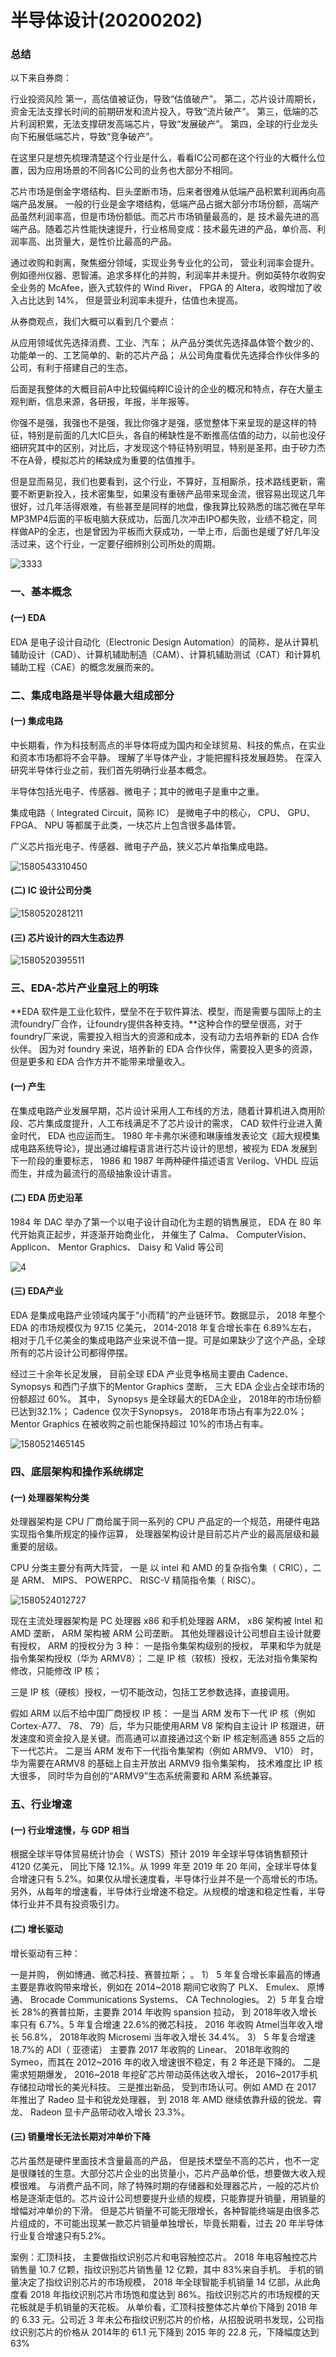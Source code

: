 # 半导体设计(20200202)





### 总结

以下来自券商：

行业投资风险
第一，高估值被证伪，导致“估值破产”。
第二，芯片设计周期长，资金无法支撑长时间的前期研发和流片投入，导致“流片破产”。
第三，低端的芯片利润积累，无法支撑研发高端芯片，导致“发展破产”。
第四，全球的行业龙头向下拓展低端芯片，导致“竞争破产”。 

在这里只是想先梳理清楚这个行业是什么，看看IC公司都在这个行业的大概什么位置，因为应用场景的不同各IC公司的业务也大部分不相同。

芯片市场是倒金字塔结构、巨头垄断市场，后来者很难从低端产品积累利润再向高端产品发展。 一般的行业是金字塔结构，低端产品占据大部分市场份额，高端产品虽然利润率高，但是市场份额低。而芯片市场销量最高的，是
技术最先进的高端产品。随着芯片性能快速提升，行业格局变成：技术最先进的产品，单价高、利润率高、出货量大，是性价比最高的产品。 

通过收购和剥离，聚焦细分领域，实现业务专业化的公司， 营业利润率会提升。例如德州仪器、恩智浦。追求多样化的并购，利润率并未提升。例如英特尔收购安全业务的 McAfee，嵌入式软件的 Wind River， FPGA 的 Altera，收购增加了收入占比达到 14%， 但是营业利润率未提升，估值也未提高。 

从券商观点，我们大概可以看到几个要点：

从应用领域优先选择消费、工业、汽车；
从产品分类优先选择晶体管个数少的、功能单一的、工艺简单的、新的芯片产品；
从公司角度看优先选择合作伙伴多的公司，有利于搭建自己的生态。 

后面是我整体的大概目前A中比较偏纯粹IC设计的企业的概况和特点，存在大量主观判断，信息来源，各研报，年报，半年报等。

你强不是强，我强也不是强，我比你强才是强，感觉整体下来呈现的是这样的特征，特别是前面的几大IC巨头，各自的稀缺性是不断推高估值的动力，以前也没仔细研究其中的区别，对比后，才发现这个特征特别明显，特别是圣邦，由于矽力杰不在A骨，模拟芯片的稀缺成为重要的估值推手。

但是显而易见，我们也要看到，这个行业，不算好，互相厮杀，技术路线更新，需要不断更新投入，技术密集型，如果没有重磅产品带来现金流，很容易出现这几年很好，过几年活得艰难，有些甚至是同样的地盘，像我算比较熟悉的瑞芯微在早年MP3MP4后面的平板电脑大获成功，后面几次冲击IPO都失败，业绩不稳定，同样做AP的全志，也是曾因为平板而大获成功，一举上市，后面也是缓了好几年没活过来，这个行业，一定要仔细辨别公司所处的周期。

![3333](半导体设计(20200202).assets/3333.png)



### 一、基本概念

#### (一) EDA

EDA 是电子设计自动化（Electronic Design Automation）的简称，是从计算机辅助设计（CAD）、计算机辅助制造（CAM）、计算机辅助测试（CAT）和计算机辅助工程（CAE）的概念发展而来的。 





### 二、集成电路是半导体最大组成部分 

#### (一) 集成电路

中长期看，作为科技制高点的半导体将成为国内和全球贸易、科技的焦点，在实业和资本市场都将不会平静。 理解了半导体产业，才能把握科技发展趋势。
在深入研究半导体行业之前，我们首先明确行业基本概念。 

半导体包括光电子、传感器、微电子；其中的微电子是重中之重。

集成电路（ Integrated Circuit，简称 IC） 是微电子中的核心， CPU、 GPU、 FPGA、 NPU 等都属于此类，一块芯片上包含很多晶体管。 

广义芯片指光电子、传感器、微电子产品，狭义芯片单指集成电路。 

![1580543310450](半导体设计(20200202).assets/1580543310450.png)



#### (二) IC 设计公司分类

![1580520281211](半导体设计(20200202).assets/1580520281211.png)

#### (三) 芯片设计的四大生态边界 

![1580520395511](半导体设计(20200202).assets/1580520395511.png)





### 三、EDA-芯片产业皇冠上的明珠

**EDA 软件是工业化软件，壁垒不在于软件算法、模型，而是需要与国际上的主流foundry厂合作，让foundry提供各种支持。**这种合作的壁垒很高，对于foundry厂来说，需要投入相当大的资源和成本，没有动力去培养新的 EDA 合作伙伴。
因为对 foundry 来说，培养新的 EDA 合作伙伴，需要投入更多的资源，但是更多和 EDA 合作方并不能带来增量收入。 

#### (一) 产生

在集成电路产业发展早期，芯片设计采用人工布线的方法，随着计算机进入商用阶段、芯片集成度提升，人工布线满足不了芯片设计的需求， CAD 软件行业进入黄金时代， EDA 也应运而生。 1980 年卡弗尔米德和琳康维发表论文《超大规模集成电路系统导论》，提出通过编程语言进行芯片设计的思想，被视为 EDA 发展到下一阶段的重要标志， 1986 和 1987 年两种硬件描述语言 Verilog、VHDL 应运而生，并成为最流行的高级抽象设计语言。 

#### (二) EDA 历史沿革 

1984 年 DAC 举办了第一个以电子设计自动化为主题的销售展览， EDA 在 80 年代开始真正起步，并逐渐开始商业化， 并催生了 Calma、 ComputerVision、 Applicon、 Mentor Graphics、 Daisy 和 Valid 等公司 

![4](半导体设计(20200202).assets/4.png)

#### (三) EDA产业

EDA 是集成电路产业领域内属于“小而精”的产业链环节。数据显示， 2018 年整个 EDA 的市场规模仅为 97.15 亿美元， 2014-2018 年复合增长率在 6.89%左右， 相对于几千亿美金的集成电路产业来说不值一提。可是如果缺少了这个产品，全球所有的芯片设计公司都得停摆。 

经过三十余年长足发展， 目前全球 EDA 产业竞争格局主要由 Cadence、 Synopsys 和西门子旗下的Mentor Graphics 垄断， 三大 EDA 企业占全球市场的份额超过 60%。 其中， Synopsys 是全球最大的EDA企业， 2018年的市场份额已达到32.1%； Cadence 仅次于Synopsys， 2018年市场占有率为22.0%；Mentor Graphics 在被收购之前也能保持超过 10%的市场占有率。 

![1580521465145](半导体设计(20200202).assets/1580521465145.png)

### 四、底层架构和操作系统绑定 

#### (一) 处理器架构分类

处理器架构是 CPU 厂商给属于同一系列的 CPU 产品定的一个规范，用硬件电路实现指令集所规定的操作运算， 处理器架构设计是目前芯片产业的最高层级和最重要的层级。 

CPU 分类主要分有两大阵营， 一是 以 intel 和 AMD 的复杂指令集（ CRIC），二是 ARM、 MIPS、 POWERPC、 RISC-V 精简指令集（ RISC）。 

![1580524012727](半导体设计(20200202).assets/1580524012727.png)

现在主流处理器架构是 PC 处理器 x86 和手机处理器 ARM， x86 架构被 Intel 和AMD 垄断， ARM 架构被 ARM 公司垄断。 其他处理器设计公司想自主设计就要有授权， ARM 的授权分为 3 种：
一是指令集架构级别的授权， 苹果和华为就是指令集架构授权（华为 ARMV8）；
二是 IP 核（软核）授权，无法对指令集架构修改，只能修改 IP 核；

三是 IP 核（硬核）授权，一切不能改动，包括工艺参数选择，直接调用。 

假如 ARM 以后不给中国厂商授权 IP 核：
一是当 ARM 发布下一代 IP 核（例如 Cortex-A77、 78、 79）后，华为只能使用ARM V8 架构自主设计 IP 核跟进，研发速度和资金投入是关键。而高通可以直接通过这个新 IP 核定制高通 855 之后的下一代芯片。
二是当 ARM 发布下一代指令集架构（例如 ARMV9、 V10） 时，华为需要在ARMV8 的基础上自主开放出 ARMV9 指令集架构， 技术难度比 IP 核大很多， 同时华为自创的“ARMV9”生态系统需要和 ARM 系统兼容。 

### 五、行业增速

#### (一) 行业增速慢，与 GDP 相当 

根据全球半导体贸易统计协会（ WSTS）预计 2019 年全球半导体销售额预计4120 亿美元， 同比下降 12.1%。从 1999 年至 2019 年 20 年间，全球半导体复合增速只有 5.2%。如果仅从增长速度看，半导体行业并不是一个高增长的市场。另外，从每年的增速看，半导体行业增速不稳定。从规模的增速和稳定性看，半导体行业并不具有投资吸引力。 

#### (二) 增长驱动

增长驱动有三种：

一是并购， 例如博通、微芯科技、赛普拉斯； 。
1） 5 年复合增长率最高的博通主要是靠收购带来增长，例如在 2014~2018 期间它收购了 PLX、 Emulex、 原博通、 Brocade Communications Systems、 CA Technologies。
2）5 年复合增长 28%的赛普拉斯，主要靠 2014 年收购 spansion 拉动， 到 2018年收入增长率只有 6.7%。5 年复合增速 22.6%的微芯科技， 2016 年收购 Atmel当年收入增长 56.8%， 2018年收购 Microsemi 当年收入增长 34.4%。
3） 5 年复合增速 18.7%的 ADI（ 亚德诺） 主要靠 2017 年收购的 Linear、 2018年收购的 Symeo，而其在 2012~2016 年的收入增速很不稳定，有 2 年还是下降的。
二是需求短期爆发， 2016~2018 年挖矿芯片带动英伟达收入增长， 2016~2017手机存储拉动增长的美光科技。
三是推出新品， 受到市场认可。例如 AMD 在 2017 年推出了 Radeo 显卡和锐龙处理器， 到 2018 年 AMD 继续依靠升级的锐龙、霄龙、 Radeon 显卡产品带动收入增长 23.3%。 

#### (三) 销量增长无法长期对冲单价下降 

芯片虽然是硬件里面技术含量最高的产品， 但是技术壁垒不高的芯片，也不一定是很赚钱的生意。大部分芯片企业的出货量小，芯片产品单价低，想要做大收入规模很难。
与消费产品不同，除了特殊时期的存储器和处理器芯片，一般的芯片价格是逐渐走低的。芯片设计公司想要提升业绩的规模，只能靠提升销量，用销量的增幅对冲单价的下滑。
但是芯片销量不可能无限增长，各种智能终端是由很多芯片组成的，不可能出现某一款芯片销量单独增长，毕竟长期看，过去 20 年半导体行业复合增速只有5.2%。 

案例：汇顶科技， 主要做指纹识别芯片和电容触控芯片。 2018 年电容触控芯片销售量 10.7 亿颗，指纹识别芯片销售量 12 亿颗，其中 83%来自手机。 手机的销量决定了指纹识别芯片的市场规模， 2018 年全球智能手机销量 14 亿部，从此角度看 2018 年指纹识别芯片市场饱和度达到 86%。指纹识别芯片的市场规模的天花板就是手机销量的天花板。
从单价看，汇顶科技整体芯片单价下降到 2018 年的 6.33 元。公司近 3 年未公布指纹识别芯片的价格，从招股说明书发现，公司指纹识别芯片的价格从 2014年的 61.1 元下降到 2015 年的 22.8 元，下降幅度达到 63% 


















